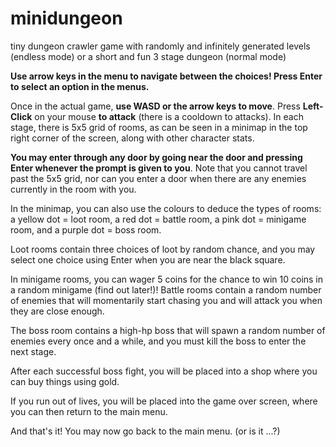 # minidungeon
tiny dungeon crawler game with randomly and infinitely generated levels (endless mode) or a short and fun 3 stage dungeon (normal mode)

**Use arrow keys in the menu to navigate between the choices! Press Enter to select an option in the menus.**

Once in the actual game, **use WASD or the arrow keys to move**. Press **Left-Click** on your mouse **to attack** (there is a cooldown to attacks). In each stage, there is 5x5 grid of rooms, as can be seen in a minimap in the top right corner of the screen, along with other character stats. 

**You may enter through any door by going near the door and pressing Enter whenever the prompt is given to you**. Note that you cannot travel past the 5x5 grid, nor can you enter a door when there are any enemies currently in the room with you. 

In the minimap, you can also use the colours to deduce the types of rooms: a yellow dot = loot room, a red dot = battle room, a pink dot = minigame room, and a purple dot = boss room. 

Loot rooms contain three choices of loot by random chance, and you may select one choice using Enter when you are near the black square. 

In minigame rooms, you can wager 5 coins for the chance to win 10 coins in a random minigame (find out later!)! Battle rooms contain a random number of enemies that will momentarily start chasing you and will attack you when they are close enough. 

The boss room contains a high-hp boss that will spawn a random number of enemies every once and a while, and you must kill the boss to enter the next stage. 

After each successful boss fight, you will be placed into a shop where you can buy things using gold.

If you run out of lives, you will be placed into the game over screen, where you can then return to the main menu.

And that's it! You may now go back to the main menu. (or is it ...?)
